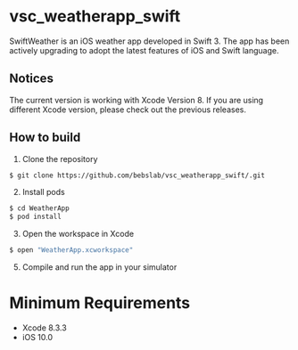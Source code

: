 # vsc_weatherapp_swift
SwiftWeather is an iOS weather app developed in Swift 3. The app has been actively upgrading to adopt the latest features of iOS and Swift language.

## Notices
The current version is working with Xcode Version 8. If you are using different Xcode version, please check out the previous releases. 

## How to build

1) Clone the repository

```bash
$ git clone https://github.com/bebslab/vsc_weatherapp_swift/.git
```

2) Install pods

```bash
$ cd WeatherApp
$ pod install
```

3) Open the workspace in Xcode

```bash
$ open "WeatherApp.xcworkspace"
```
 
5) Compile and run the app in your simulator

# Minimum Requirements

* Xcode 8.3.3
* iOS 10.0
